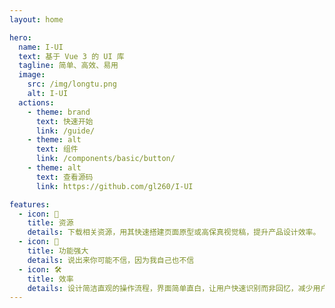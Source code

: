 ```yaml
---
layout: home

hero:
  name: I-UI
  text: 基于 Vue 3 的 UI 库
  tagline: 简单、高效、易用
  image:
    src: /img/longtu.png
    alt: I-UI
  actions:
    - theme: brand
      text: 快速开始
      link: /guide/
    - theme: alt
      text: 组件
      link: /components/basic/button/
    - theme: alt
      text: 查看源码
      link: https://github.com/gl260/I-UI

features:
  - icon: 🚀
    title: 资源
    details: 下载相关资源，用其快速搭建页面原型或高保真视觉稿，提升产品设计效率。
  - icon: 🦾
    title: 功能强大
    details: 说出来你可能不信，因为我自己也不信
  - icon: 🛠️
    title: 效率
    details: 设计简洁直观的操作流程，界面简单直白，让用户快速识别而非回忆，减少用户记忆负担。
---
```

